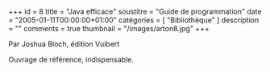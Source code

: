 +++
id = 8
title = "Java efficace"
soustitre = "Guide de programmation"
date = "2005-01-11T00:00:00+01:00"
catégories = [ "Bibliothèque" ]
description = ""
comments = true
thumbnail = "/images/arton8.jpg"
+++

<div class="chapo">Par Joshua Bloch, édition Vuibert</div>

Ouvrage de référence, indispensable.